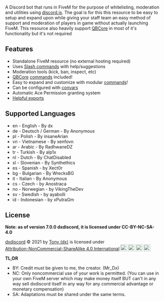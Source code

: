 A Discord bot that runs in FiveM for the purpose of whitelisting, moderation and utilities using [discord.js](https://discord.js.org/). The goal is for this this resource to be easy to setup and expand upon while giving your staff team an easy method of support and moderation of players in game without actually launching FiveM. This resource also heavily support [QBCore](https://github.com/qbcore-framework) in most of it's functionality but it's not required

## Features

- Standalone FiveM resource (no external hosting required)
- Uses [Slash commands](https://support.discord.com/hc/en-us/articles/1500000368501-Slash-Commands-FAQ) with help/suggestions
- Moderation tools (kick, ban, inspect, etc)
- [QBCore](https://github.com/qbcore-framework) [commands](https://dx.github.io/dxdiscord/commands) included!
- Easy to expand and customize with modular [commands](https://dx.github.io/dxdiscord/commands#add-commands)!
- Can be configured with [convars](https://dx.github.io/dxdiscord/convars)
- Automatic Ace Permission granting system
- [Helpful exports](https://dx.github.io/dxdiscord/exports)

## Supported Languages

- en - English - By dx
- de - Deutsch / German - By Anonymous
- pl - Polish - By insaneArian
- vn - Vietnamese - By xenfovn
- ar - Arabic - By RadhwaneDZ
- tr - Turkish - By alp1x
- nl - Dutch - By ChatDisabled
- sl - Slovenian - By Synthethics
- es - Spanish - by Xect0r
- bg - Bulgarian - By WrecksBG
- it - Italian - By Anonymous
- cs - Czech - by Anostraca
- no - Norwegian - by VikingTheDev
- sv - Swedish - by ayabolli
- id - Indonesian - by xPutraGm

## License

**Note: as of version 7.0.0 dxdiscord, it is licensed under CC-BY-NC-SA-4.0**

<p xmlns:cc="http://creativecommons.org/ns#" xmlns:dct="http://purl.org/dc/terms/"><a property="dct:title" rel="cc:attributionURL" href="https://github.com/Mr-Dx-Developer/dxdiscord">dxdiscord</a> © 2021 by <a rel="cc:attributionURL dct:creator" property="cc:attributionName" href="https://github.com/dx">Tony (dx)</a> is licensed under <a href="http://creativecommons.org/licenses/by-nc-sa/4.0/?ref=chooser-v1" target="_blank" rel="license noopener noreferrer" style="display:inline-block;">Attribution-NonCommercial-ShareAlike 4.0 International<img style="height:22px!important;margin-left:3px;vertical-align:text-bottom;" src="https://mirrors.creativecommons.org/presskit/icons/cc.svg?ref=chooser-v1"><img style="height:22px!important;margin-left:3px;vertical-align:text-bottom;" src="https://mirrors.creativecommons.org/presskit/icons/by.svg?ref=chooser-v1"><img style="height:22px!important;margin-left:3px;vertical-align:text-bottom;" src="https://mirrors.creativecommons.org/presskit/icons/nc.svg?ref=chooser-v1"><img style="height:22px!important;margin-left:3px;vertical-align:text-bottom;" src="https://mirrors.creativecommons.org/presskit/icons/sa.svg?ref=chooser-v1"></a></p>

**TL;DR**
- BY: Credit must be given to me, the creator. (Mr_Dx)
- NC: Only noncommercial use of your work is permitted. (You can use in your own FiveM server which may make money itself BUT can't in any way sell dxdiscord itself in any way for any commercial advantage or monetary compensation)
- SA: Adaptations must be shared under the same terms.

